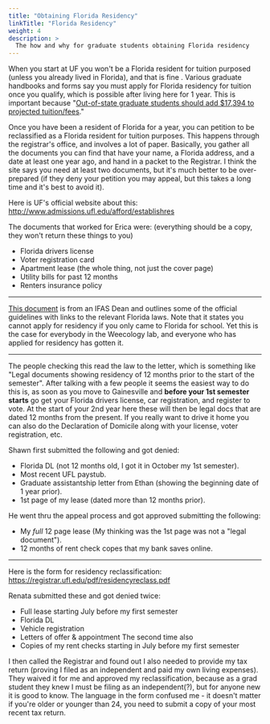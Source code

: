 ```yaml
---
title: "Obtaining Florida Residency"
linkTitle: "Florida Residency"
weight: 4
description: >
  The how and why for graduate students obtaining Florida residency
---
```


When you start at UF you won't be a Florida resident for tuition purposed (unless you already lived in Florida), and that is fine . Various graduate handbooks and forms say you must apply for Florida residency for tuition once you qualify, which is possible after living here for 1 year. This is important because "[Out-of-state graduate students should add $17,394 to projected tuition/fees](http://www.sfa.ufl.edu/cost/)."

Once you have been a resident of Florida for a year, you can petition to be reclassified as a Florida resident for tuition purposes.  This happens through the registrar's office, and involves a lot of paper.  Basically, you gather all the documents you can find that have your name, a Florida address, and a date at least one year ago, and hand in a packet to the Registrar.  I think the site says you need at least two documents, but it's much better to be over-prepared (if they deny your petition you may appeal, but this takes a long time and it's best to avoid it).  

Here is UF's official website about this: http://www.admissions.ufl.edu/afford/establishres

The documents that worked for Erica were: (everything should be a copy, they won't return these things to you)
* Florida drivers license
* Voter registration card
* Apartment lease (the whole thing, not just the cover page)
* Utility bills for past 12 months
* Renters insurance policy

---
[This document](https://github.com/weecology/lab-wiki/blob/master/How%20to%20Get%20Reclassified%20as%20a%20Florida%20Resident%20for%20Tuition%20Purposes.pdf) is from an IFAS Dean and outlines some of the official guidelines with links to the relevant Florida laws. Note that it states you cannot apply for residency if you only came to Florida for school. Yet this is the case for everybody in the Weecology lab, and everyone who has applied for residency has gotten it. 

---
The people checking this read the law to the letter, which is something like "Legal documents showing residency of 12 months prior to the start of the semester". After talking with a few people it seems the easiest way to do this is, as soon as you move to Gainesville and **before your 1st semester starts** go get your Florida drivers license, car registration, and register to vote. At the start of your 2nd  year here these will then be legal docs that are dated 12 months from the present.   If you really want to drive it home you can also do the Declaration of Domicile along with your license, voter registration, etc. 

Shawn first submitted the following and got denied:
* Florida DL (not 12 months old, I got it in October my 1st semester).
* Most recent UFL paystub.
* Graduate assistantship letter from Ethan (showing the beginning date of 1 year prior).
* 1st page of my lease (dated more than 12 months prior).  

He went thru the appeal process and got approved submitting the following:  
* My *full* 12 page lease (My thinking was the 1st page was not a "legal document").  
* 12 months of rent check copes that my bank saves online. 

---

Here is the form for residency reclassification: https://registrar.ufl.edu/pdf/residencyreclass.pdf 

Renata submitted these and got denied twice:
* Full lease starting July before my first semester
* Florida DL
* Vehicle registration
* Letters of offer & appointment
The second time also
* Copies of my rent checks starting in July before my first semester

I then called the Registrar and found out I also needed to provide my tax return (proving I filed as an independent and paid my own living expenses). They waived it for me and approved my reclassification, because as a grad student they knew I must be filing as an independent(?), but for anyone new it is good to know. The language in the form confused me - it doesn't matter if you're older or younger than 24, you need to submit a copy of your most recent tax return. 